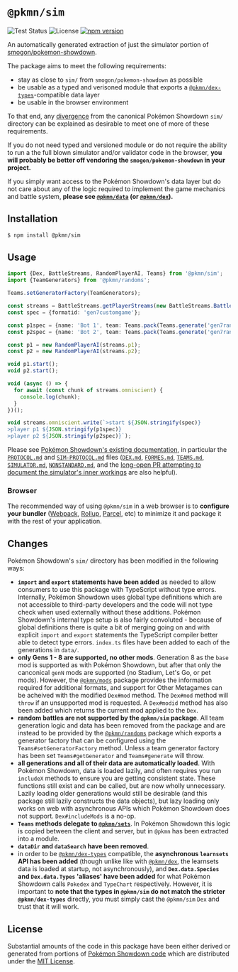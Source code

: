 # `@pkmn/sim`

![Test Status](https://github.com/pkmn/ps/workflows/Tests/badge.svg)
![License](https://img.shields.io/badge/License-MIT-blue.svg)
[![npm version](https://img.shields.io/npm/v/@pkmn/sim.svg)](https://www.npmjs.com/package/@pkmn/sim)

An automatically generated extraction of just the simulator portion of
[smogon/pokemon-showdown](https://github.com/smogon/pokemon-showdown).

The package aims to meet the following requirements:

- stay as close to `sim/` from `smogon/pokemon-showdown` as possible
- be usable as a typed and verisoned module that exports a
  [`@pkmn/dex-types`](../dex/types)-compatible data layer
- be usable in the browser environment

To that end, any [divergence](#changes) from the canonical Pokémon Showdown `sim/` directory can be
explained as desirable to meet one of more of these requirements.

If you do not need typed and versioned module or do not require the ability to run a the full blown
simulator and/or validator code in the browser, **you will probably be better off vendoring the
`smogon/pokemon-showdown` in your project.**

If you simply want access to the Pokémon Showdown's data layer but do not care about any of the
logic required to implement the game mechanics and battle system, **please see
[`@pkmn/data`](../data) (or [`@pkmn/dex`](../dex)).**

## Installation

```sh
$ npm install @pkmn/sim
```

## Usage

```ts
import {Dex, BattleStreams, RandomPlayerAI, Teams} from '@pkmn/sim';
import {TeamGenerators} from '@pkmn/randoms';

Teams.setGeneratorFactory(TeamGenerators);

const streams = BattleStreams.getPlayerStreams(new BattleStreams.BattleStream());
const spec = {formatid: 'gen7customgame'};

const p1spec = {name: 'Bot 1', team: Teams.pack(Teams.generate('gen7randombattle'))};
const p2spec = {name: 'Bot 2', team: Teams.pack(Teams.generate('gen7randombattle'))};

const p1 = new RandomPlayerAI(streams.p1);
const p2 = new RandomPlayerAI(streams.p2);

void p1.start();
void p2.start();

void (async () => {
  for await (const chunk of streams.omniscient) {
    console.log(chunk);
  }
})();

void streams.omniscient.write(`>start ${JSON.stringify(spec)}
>player p1 ${JSON.stringify(p1spec)}
>player p2 ${JSON.stringify(p2spec)}`);
```

Please see [Pokémon Showdown's existing
documentation](https://github.com/smogon/pokemon-showdown/blob/master/sim/README.md), in particular
the [`PROTOCOL.md`](https://github.com/smogon/pokemon-showdown/blob/master/PROTOCOL.md) and
[`SIM-PROTOCOL.md`]( https://github.com/smogon/pokemon-showdown/blob/master/sim/SIM-PROTOCOL.md)
files ([`DEX.md`](https://github.com/smogon/pokemon-showdown/blob/master/sim/DEX.md), [`FORMES.md`](https://github.com/smogon/pokemon-showdown/blob/master/data/FORMES.md),
[`TEAMS.md`](https://github.com/smogon/pokemon-showdown/blob/master/sim/TEAMS.md), [`SIMULATOR.md`](https://github.com/smogon/pokemon-showdown/blob/master/sim/SIMULATOR.md),
[`NONSTANDARD.md`](https://github.com/smogon/pokemon-showdown/blob/master/sim/NONSTANDARD.md), and
the [long-open PR attempting to document the simulator's inner
workings](https://github.com/smogon/pokemon-showdown/pull/5439) are also helpful).

### Browser

The recommended way of using `@pkmn/sim` in a web browser is to **configure your bundler**
([Webpack](https://webpack.js.org/), [Rollup](https://rollupjs.org/),
[Parcel](https://parceljs.org/), etc) to minimize it and package it with the rest of your
application.

## Changes

Pokémon Showdown's `sim/` directory has been modified in the following ways:

- **`import` and `export` statements have been added** as needed to allow consumers to use this
  package with TypeScript without type errors. Internally, Pokémon Showdown uses global type
  definitions which are not accessible to third-party developers and the code will not type check
  when used externally without these additions. Pokémon Showdown's internal type setup is also
  fairly convoluted - because of global definitions there is quite a bit of merging going on and
  with explicit `import` and `export` statements the TypeScript compiler better able to detect type
  errors. `index.ts` files have been added to each of the generations in `data/`.
- **only Gens 1 - 8 are supported, no other mods**. Generation 8 as the `base` mod is supported as
  with Pokémon Showdown, but after that only the canconical `genN` mods are supported (no Stadium,
  Let's Go, or pet mods). However, the [`@pkmn/mods`](../mods) package provides the information
  required for additional formats, and support for Other Metagames can be acheived with the modified
  `Dex#mod` method. The `Dex#mod` method will `throw` if an unsupported mod is requested.  A
  `Dex#modid` method has also been added which returns the current mod applied to the `Dex`.
- **random battles are not supported by the `@pkmn/sim` package**. All team generation logic and
  data has been removed from the package and are instead to be provided by the
  [`@pkmn/randoms`](../randoms) package which exports a generator factory that can be configured
  using the `Teams#setGeneratorFactory` method. Unless a team generator factory has been set
  `Teams#getGenerator` and `Teams#generate` will throw.
- **all generations and all of their data are automatically loaded**. With Pokémon Showdown, data is
  loaded lazily, and often requires you run `includeX` methods to ensure you are getting consistent
  state. These functions still exist and can be called, but are now wholly unnecessary. Lazily
  loading older generations would still be desirable (and this package still lazily constructs the
  data objects), but lazy loading only works on web with asynchronous APIs which Pokémon Showdown
  does not support. `Dex#includeMods` is a no-op.
- **`Teams` methods delegate to [`@pkmn/sets`](../sets)**. In Pokémon Showdown this logic is copied
  between the client and server, but in `@pkmn` has been extracted into a module.
- **`dataDir` and `dataSearch`  have been removed**.
- in order to be [`@pkmn/dex-types`](../dex/types) compatible, the **asynchronous `learnsets` API
  has been added** (though unlike like with [`@pkmn/dex`](../dex), the learnsets data is loaded at
  startup, not asynchronously), and **`Dex.data.Species` and `Dex.data.Types` 'aliases' have been
  added** for what Pokémon Showdown calls `Pokedex` and `TypeChart` respectively. However, it is
  important to **note that the types in `@pkmn/sim` do not match the stricter `@pkmn/dex-types`**
  directly, you must simply cast the `@pkmn/sim` `Dex` and trust that it will work.

## License

Substantial amounts of the code in this package have been either derived or generated from portions
of [Pokémon Showdown code](https://github.com/smogon/pokemon-showdown) which are distributed under
the [MIT License](LICENSE).

